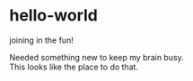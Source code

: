 # hello-world
joining in the fun!

Needed something new to keep my brain busy.  
This looks like the place to do that. 
